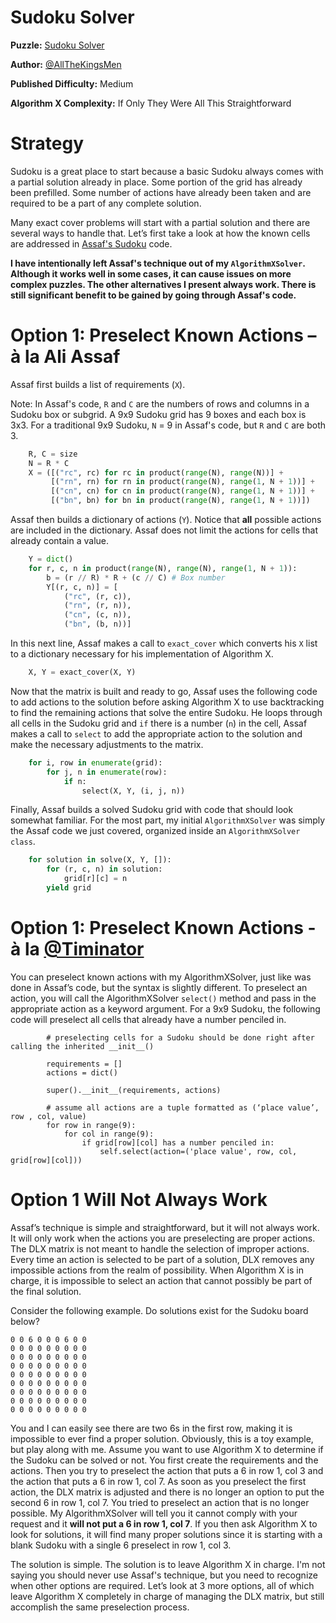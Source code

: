 # Sudoku Solver

__Puzzle:__ [Sudoku Solver](https://www.codingame.com/training/medium/sudoku-solver)

__Author:__ [@AllTheKingsMen](https://www.codingame.com/profile/571927d715f15c3dec7693f461e2a63c6671233)

__Published Difficulty:__ Medium

__Algorithm X Complexity:__ If Only They Were All This Straightforward

# Strategy

Sudoku is a great place to start because a basic Sudoku always comes with a partial solution already in place. Some portion of the grid has already been prefilled. Some number of actions have already been taken and are required to be a part of any complete solution.

Many exact cover problems will start with a partial solution and there are several ways to handle that. Let’s first take a look at how the known cells are addressed in [Assaf's Sudoku]( https://www.cs.mcgill.ca/~aassaf9/python/sudoku.txt) code.

__I have intentionally left Assaf's technique out of my `AlgorithmXSolver`. Although it works well in some cases, it can cause issues on more complex puzzles. The other alternatives I present always work. There is still significant benefit to be gained by going through Assaf's code.__

# Option 1: Preselect Known Actions – à la Ali Assaf

Assaf first builds a list of requirements (`X`).

Note: In Assaf's code, `R` and `C` are the numbers of rows and columns in a Sudoku box or subgrid. A 9x9 Sudoku grid has 9 boxes and each box is 3x3. For a traditional 9x9 Sudoku, `N` = 9 in Assaf's code, but `R` and `C` are both 3.

```python
    R, C = size
    N = R * C
    X = ([("rc", rc) for rc in product(range(N), range(N))] +
         [("rn", rn) for rn in product(range(N), range(1, N + 1))] +
         [("cn", cn) for cn in product(range(N), range(1, N + 1))] +
         [("bn", bn) for bn in product(range(N), range(1, N + 1))])
```

Assaf then builds a dictionary of actions (`Y`). Notice that __all__ possible actions are included in the dictionary. Assaf does not limit the actions for cells that already contain a value.

```python 
    Y = dict()
    for r, c, n in product(range(N), range(N), range(1, N + 1)):
        b = (r // R) * R + (c // C) # Box number
        Y[(r, c, n)] = [
            ("rc", (r, c)),
            ("rn", (r, n)),
            ("cn", (c, n)),
            ("bn", (b, n))]
```

In this next line, Assaf makes a call to `exact_cover` which converts his `X` list to a dictionary necessary for his implementation of Algorithm X.

```python
    X, Y = exact_cover(X, Y)
```

Now that the matrix is built and ready to go, Assaf uses the following code to add actions to the solution before asking Algorithm X to use backtracking to find the remaining actions that solve the entire Sudoku. He loops through all cells in the Sudoku grid and `if` there is a number (`n`) in the cell, Assaf makes a call to `select` to add the appropriate action to the solution and make the necessary adjustments to the matrix.

```python
    for i, row in enumerate(grid):
        for j, n in enumerate(row):
            if n:
                select(X, Y, (i, j, n))
```

Finally, Assaf builds a solved Sudoku grid with code that should look somewhat familiar. For the most part, my initial `AlgorithmXSolver` was simply the Assaf code we just covered, organized inside an `AlgorithmXSolver` `class`.


```python
    for solution in solve(X, Y, []):
        for (r, c, n) in solution:
            grid[r][c] = n
        yield grid
```

# Option 1:  Preselect Known Actions - à la [@Timinator](https://www.codingame.com/profile/2df7157da821f39bbf6b36efae1568142907334)

You can preselect known actions with my AlgorithmXSolver, just like was done in Assaf’s code, but the syntax is slightly different. To preselect an action, you will call the AlgorithmXSolver `select()` method and pass in the appropriate action as a keyword argument. For a 9x9 Sudoku, the following code will preselect all cells that already have a number penciled in.

```
        # preselecting cells for a Sudoku should be done right after calling the inherited __init__()

        requirements = []
        actions = dict()

        super().__init__(requirements, actions)

        # assume all actions are a tuple formatted as (‘place value’, row , col, value) 
        for row in range(9):
            for col in range(9):
                if grid[row][col] has a number penciled in:
                    self.select(action=('place value', row, col, grid[row][col]))

```
# Option 1 Will Not Always Work

Assaf’s technique is simple and straightforward, but it will not always work. It will only work when the actions you are preselecting are proper actions. The DLX matrix is not meant to handle the selection of improper actions. Every time an action is selected to be part of a solution, DLX removes any impossible actions from the realm of possibility. When Algorithm X is in charge, it is impossible to select an action that cannot possibly be part of the final solution.

Consider the following example. Do solutions exist for the Sudoku board below?

```
0 0 6 0 0 0 6 0 0
0 0 0 0 0 0 0 0 0
0 0 0 0 0 0 0 0 0
0 0 0 0 0 0 0 0 0
0 0 0 0 0 0 0 0 0
0 0 0 0 0 0 0 0 0
0 0 0 0 0 0 0 0 0
0 0 0 0 0 0 0 0 0
0 0 0 0 0 0 0 0 0
```

You and I can easily see there are two 6s in the first row, making it is impossible to ever find a proper solution. Obviously, this is a toy example, but play along with me.  Assume you want to use Algorithm X to determine if the Sudoku can be solved or not. You first create the requirements and the actions. Then you try to preselect the action that puts a 6 in row 1, col 3 and the action that puts a 6 in row 1, col 7. As soon as you preselect the first action, the DLX matrix is adjusted and there is no longer an option to put the second 6 in row 1, col 7. You tried to preselect an action that is no longer possible. My AlgorithmXSolver will tell you it cannot comply with your request and it __will not put a 6 in row 1, col 7__. If you then ask Algorithm X to look for solutions, it will find many proper solutions since it is starting with a blank Sudoku with a single 6 preselect in row 1, col 3. 

The solution is simple. The solution is to leave Algorithm X in charge. I'm not saying you should never use Assaf's technique, but you need to recognize when other options are required. Let’s look at 3 more options, all of which leave Algorithm X completely in charge of managing the DLX matrix, but still accomplish the same preselection process.

